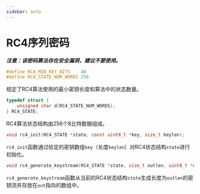 ```yaml
---
sidebar: auto
---
```

# RC4序列密码

***注意：该密码算法存在安全漏洞，建议不要使用。***

```c
#define RC4_MIN_KEY_BITS	40
#define RC4_STATE_NUM_WORDS	256
```

规定了RC4算法使用的最小密钥长度和算法中的状态数量。

```c
typedef struct {
	unsigned char d[RC4_STATE_NUM_WORDS];
} RC4_STATE;
```

RC4算法状态结构由256个8比特数据组成。

```c
void rc4_init(RC4_STATE *state, const uint8_t *key, size_t keylen);
```

`rc4_init`函数通过给定的密钥数组`key`（长度`keylen`）对RC4状态结构`state`进行初始化。

```c
void rc4_generate_keystream(RC4_STATE *state, size_t outlen, uint8_t *out);
```

`rc4_generate_keystream`函数从当前的RC4状态结构`state`生成长度为`outlen`的密钥流并存放在`out`指向的数组中。
